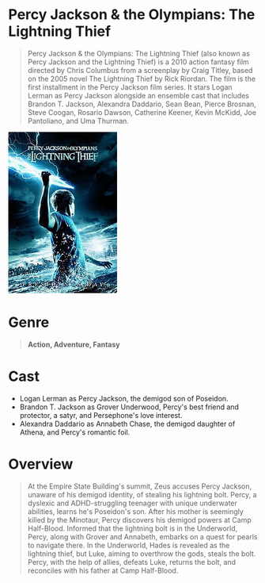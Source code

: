 # Percy Jackson & the Olympians: The Lightning Thief
> Percy Jackson & the Olympians: The Lightning Thief (also known as Percy Jackson and the Lightning Thief) is a 2010 action fantasy film directed by Chris Columbus from a screenplay by Craig Titley, based on the 2005 novel The Lightning Thief by Rick Riordan. The film is the first installment in the Percy Jackson film series. It stars Logan Lerman as Percy Jackson alongside an ensemble cast that includes Brandon T. Jackson, Alexandra Daddario, Sean Bean, Pierce Brosnan, Steve Coogan, Rosario Dawson, Catherine Keener, Kevin McKidd, Joe Pantoliano, and Uma Thurman.

![alt text](https://github.com/Roddoma/app-dev/blob/readme-edits/Percy_Jackson_%26_the_Olympians_The_Lightning_Thief_poster.jpg)

# Genre
>**Action, Adventure, Fantasy**

# Cast
- Logan Lerman as Percy Jackson, the demigod son of Poseidon.
- Brandon T. Jackson as Grover Underwood, Percy's best friend and protector, a satyr, and Persephone's love interest.
- Alexandra Daddario as Annabeth Chase, the demigod daughter of Athena, and Percy's romantic foil.

# Overview
> At the Empire State Building's summit, Zeus accuses Percy Jackson, unaware of his demigod identity, of stealing his lightning bolt. Percy, a dyslexic and ADHD-struggling teenager with unique underwater abilities, learns he's Poseidon's son. After his mother is seemingly killed by the Minotaur, Percy discovers his demigod powers at Camp Half-Blood. Informed that the lightning bolt is in the Underworld, Percy, along with Grover and Annabeth, embarks on a quest for pearls to navigate there. In the Underworld, Hades is revealed as the lightning thief, but Luke, aiming to overthrow the gods, steals the bolt. Percy, with the help of allies, defeats Luke, returns the bolt, and reconciles with his father at Camp Half-Blood.
